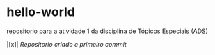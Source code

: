 # hello-world
repositorio para a atividade 1 da disciplina de Tópicos Especiais (ADS)

|[x]| *Repositorio criado e primeiro commit*
